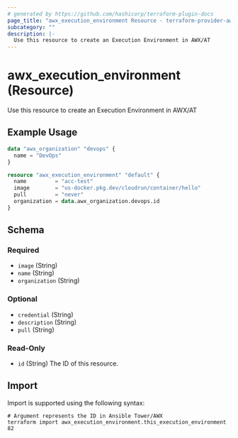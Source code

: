 ```yaml
---
# generated by https://github.com/hashicorp/terraform-plugin-docs
page_title: "awx_execution_environment Resource - terraform-provider-awx"
subcategory: ""
description: |-
  Use this resource to create an Execution Environment in AWX/AT
---
```


# awx_execution_environment (Resource)

Use this resource to create an Execution Environment in AWX/AT

## Example Usage

```terraform
data "awx_organization" "devops" {
  name = "DevOps"
}

resource "awx_execution_environment" "default" {
  name         = "acc-test"
  image        = "us-docker.pkg.dev/cloudrun/container/hello"
  pull         = "never"
  organization = data.awx_organization.devops.id
}
```

<!-- schema generated by tfplugindocs -->
## Schema

### Required

- `image` (String)
- `name` (String)
- `organization` (String)

### Optional

- `credential` (String)
- `description` (String)
- `pull` (String)

### Read-Only

- `id` (String) The ID of this resource.

## Import

Import is supported using the following syntax:

```shell
# Argument represents the ID in Ansible Tower/AWX
terraform import awx_execution_environment.this_execution_environment 82
```
